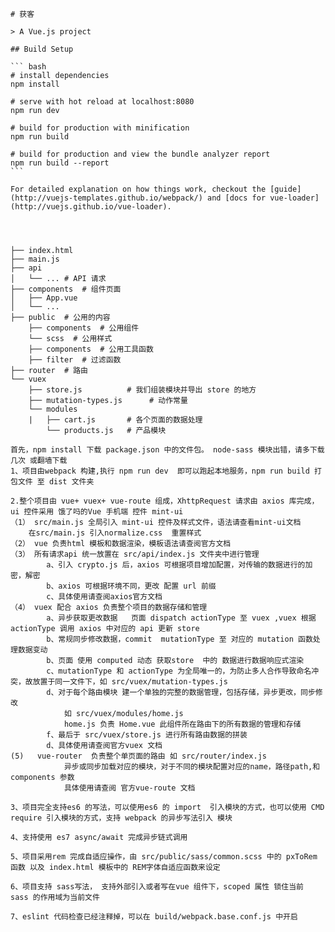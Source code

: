     # 获客

    > A Vue.js project

    ## Build Setup

    ``` bash
    # install dependencies
    npm install

    # serve with hot reload at localhost:8080
    npm run dev

    # build for production with minification
    npm run build

    # build for production and view the bundle analyzer report
    npm run build --report
    ```

    For detailed explanation on how things work, checkout the [guide](http://vuejs-templates.github.io/webpack/) and [docs for vue-loader](http://vuejs.github.io/vue-loader).




    ├── index.html
    ├── main.js
    ├── api
    │   └── ... # API 请求
    ├── components  # 组件页面
    │   ├── App.vue
    │   └── ...
    ├── public  # 公用的内容
        ├── components  # 公用组件
        └── scss  # 公用样式
        ├── components  # 公用工具函数
        ├── filter  # 过滤函数
    ├── router  # 路由
    └── vuex
        ├── store.js          # 我们组装模块并导出 store 的地方
        ├── mutation-types.js      # 动作常量
        └── modules
        |   ├── cart.js       # 各个页面的数据处理
            └── products.js   # 产品模块

    首先，npm install 下载 package.json 中的文件包。 node-sass 模块出错，请多下载几次 或翻墙下载
    1、项目由webpack 构建,执行 npm run dev  即可以跑起本地服务，npm run build 打包文件 至 dist 文件夹

    2.整个项目由 vue+ vuex+ vue-route 组成，XhttpRequest 请求由 axios 库完成，ui 控件采用 饿了吗的Vue 手机端 控件 mint-ui
    （1） src/main.js 全局引入 mint-ui 控件及样式文件，语法请查看mint-ui文档
        在src/main.js 引入normalize.css  重置样式
    （2） vue 负责html 模板和数据渲染，模板语法请查阅官方文档
    （3） 所有请求api 统一放置在 src/api/index.js 文件夹中进行管理
            a、引入 crypto.js 后，axios 可根据项目增加配置，对传输的数据进行的加密，解密
            b、axios 可根据环境不同，更改 配置 url 前缀
            c、具体使用请查阅axios官方文档
    （4） vuex 配合 axios 负责整个项目的数据存储和管理
            a、异步获取更改数据   页面 dispatch actionType 至 vuex ,vuex 根据 actionType 调用 axios 中对应的 api 更新 store
            b、常规同步修改数据，commit  mutationType 至 对应的 mutation 函数处理数据变动
            b、页面 使用 computed 动态 获取store  中的 数据进行数据响应式渲染
            c、mutationType 和 actionType 为全局唯一的，为防止多人合作导致命名冲突，故放置于同一文件下，如 src/vuex/mutation-types.js
            d、对于每个路由模块 建一个单独的完整的数据管理，包括存储，异步更改，同步修改
                如 src/vuex/modules/home.js
                home.js 负责 Home.vue 此组件所在路由下的所有数据的管理和存储
            f、最后于 src/vuex/store.js 进行所有路由数据的拼装
            d、具体使用请查阅官方vuex 文档
    (5)   vue-router  负责整个单页面的路由 如 src/router/index.js
                异步或同步加载对应的模块，对于不同的模块配置对应的name，路径path,和components 参数
                具体使用请查阅 官方vue-route 文档

    3、项目完全支持es6 的写法，可以使用es6 的 import  引入模块的方式，也可以使用 CMD require 引入模块的方式，支持 webpack 的异步写法引入 模块

    4、支持使用 es7 async/await 完成异步链式调用

    5、项目采用rem 完成自适应操作，由 src/public/sass/common.scss 中的 pxToRem 函数 以及 index.html 模板中的 REM字体自适应函数来设定

    6、项目支持 sass写法， 支持外部引入或者写在vue 组件下，scoped 属性 锁住当前 sass 的作用域为当前文件

    7、eslint 代码检查已经注释掉，可以在 build/webpack.base.conf.js 中开启
